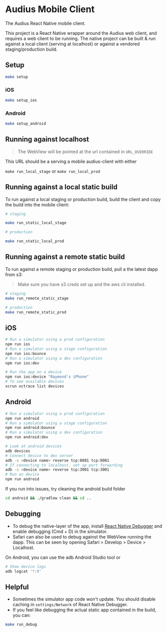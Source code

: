 # Audius Mobile Client

The Audius React Native mobile client.

This project is a React Native wrapper around the Audius web client, and requires a web client to be running.
The native project can be built & run against a local client (serving at localhost) or against a vendored staging/production build.

## Setup

```bash
make setup
```

### iOS

```bash
make setup_ios
```
### Android

```bash
make setup_android
```

## Running against localhost

> The WebView will be pointed at the url contained in `URL_OVERRIDE`

This URL should be a serving a mobile audius-client with either

`make run_local_stage` or `make run_local_prod`

## Running against a local static build

To run against a local staging or production build, build the client and copy the build into the mobile client:

```bash
# staging

make run_static_local_stage

# production

make run_static_local_prod
```

## Running against a remote static build

To run against a remote staging or production build, pull a the latest dapp from s3:

> Make sure you have s3 creds set up and the aws cli installed.

```bash
# staging
make run_remote_static_stage

# production
make run_remote_static_prod
```

## iOS

```bash
# Run a simulator using a prod configuration
npm run ios
# Run a simulator using a stage configuration
npm run ios:bounce
# Run a simulator using a dev configuration
npm run ios:dev

# Run the app on a device
npm run ios:device "Raymond's iPhone"
# To see available devices
xcrun xctrace list devices
```

## Android

```bash
# Run a simulator using a prod configuration
npm run android
# Run a simulator using a stage configuration
npm run android:bounce
# Run a simulator using a dev configuration
npm run android:dev

# Look at android devices
adb devices
# Connect device to dev server
adb -s <device name> reverse tcp:8081 tcp:8081
# If connecting to localhost, set up port forwarding
adb -s <device name> reverse tcp:3001 tcp:3001
# Run on device
npm run android
```

If you run into issues, try cleaning the android build folder

```bash
cd android && ./gradlew clean && cd ..
```

## Debugging

- To debug the native-layer of the app, install [React Native Debugger](https://github.com/jhen0409/react-native-debugger) and enable debugging (Cmd + D) in the simulator.
- Safari can also be used to debug against the WebView running the dapp. This can be seen by opening Safari > Develop > Device > Localhost.

On Android, you can use the adb Android Studio tool or

```bash
# Show device logs
adb logcat '*:V'
```

## Helpful

- Sometimes the simulator app code won't update. You should disable caching in `settings/Network` of React Native Debugger.
- If you feel like debugging the actual static app contained in the build, you can:

```bash
make run_debug
```
